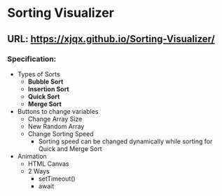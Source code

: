 # Sorting Visualizer
## URL: https://xjqx.github.io/Sorting-Visualizer/
### Specification:
- Types of Sorts
  - **Bubble Sort**
  - **Insertion Sort**
  - **Quick Sort**
  - **Merge Sort**
- Buttons to change variables
  - Change Array Size
  - New Random Array
  - Change Sorting Speed
    - Sorting speed can be changed dynamically while sorting for Quick and Merge Sort
- Animation
  - HTML Canvas
  - 2 Ways
    - setTimeout()
    - await
